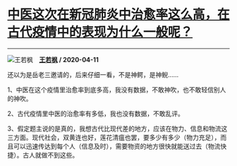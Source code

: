 # [中医这次在新冠肺炎中治愈率这么高，在古代疫情中的表现为什么一般呢？](https://www.zhihu.com/answer/1146357727)

--------------------------------------------------------------------------------

![王若枫](https://pic1.zhimg.com/v2-6db04f1104921d309c633d821bebf4cb.jpg?source=1940ef5c "王若枫")&emsp;**[王若枫](https://www.zhihu.com/people/wang-ruo-feng-90) / 2020-04-11**

还以为是岳老三邀请的，后来仔细一看，不是神鳄，是神鲵……

1、中医在这个疫情里治愈率到底多高，我没有数据，不敢神吹，也不敢轻信别人的神吹。

2、古代疫情里中医的治愈率有多低，我也没有数据，不敢乱评。

3、假定题主说的是真的，我想古代比现代差的地方，应该在物力、信息和物流这三方面。现代社会，双黄连也好，莲花清瘟也罢，要多少有多少（物力充足），而且可以迅速传达到每个人（信息及时），需要物资的地方很快就能送过去（物流快捷）。古人就做不到这些。

